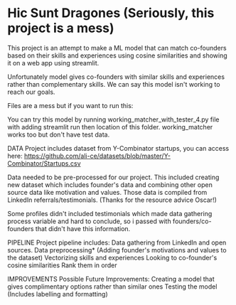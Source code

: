 # Hic Sunt Dragones (Seriously, this project is a mess)

This project is an attempt to make a ML model that can match co-founders based on their skills and experiences using cosine similarities and showing it on a web app using streamlit.

Unfortunately model gives co-founders with similar skills and experiences rather than complementary skills. We can say this model isn't working to reach our goals.


Files are a mess but if you want to run this:

You can try this model by running working_matcher_with_tester_4.py file with adding streamlit run then location of this folder.
working_matcher works too but don't have test data.



DATA
Project includes dataset from Y-Combinator startups, you can access here:
https://github.com/ali-ce/datasets/blob/master/Y-Combinator/Startups.csv

Data needed to be pre-processed for our project. This included creating new dataset which includes founder's data and combining other open source data like motivation and values. Those data is compiled from LinkedIn referrals/testimonials. (Thanks for the resource advice Oscar!)

Some profiles didn't included testimonials which made data gathering process variable and hard to conclude, so i passed with founders/co-founders that didn't have this information.



PIPELINE
Project pipeline includes:
Data gathering from LinkedIn and open sources.
Data preprocessing* (Adding founder's motivations and values to the dataset)
Vectorizing skills and experiences
Looking to co-founder's cosine similarities
Rank them in order



IMPROVEMENTS
Possible Future Improvements:
Creating a model that gives complimentary options rather than similar ones
Testing the model (Includes labelling and formatting)


